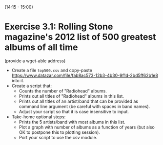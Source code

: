 (14:15 - 15:00)


# Exercise 3.1: Rolling Stone magazine's 2012 list of 500 greatest albums of all time

(provide a wget-able address)

- Create a file `top500.csv` and copy-paste https://www.datazar.com/file/fab8ac573-12b3-4b30-9f1d-2bd5ff62b1e8 into it.
- Create a script that:
  - Counts the number of "Radiohead" albums.
  - Prints out all titles of "Radiohead" albums in this list.
  - Prints out all titles of an artist/band that can be provided
    as command line argument (be careful with spaces in band names).
  - Adjust your script so that it is case insensitive to input.
- Take-home optional steps:
  - Prints the 5 artists/band with most albums in this list.
  - Plot a graph with number of albums as a function of years
    (but also OK to postpone this to plotting session).
  - Port your script to use the csv module.
